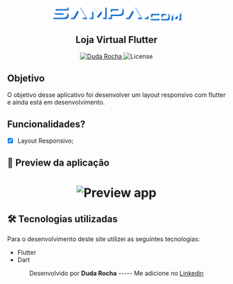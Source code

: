 <p align="center"><img style="width: 300px;" alt="LOGO" src="https://github.com/RDudaRocha/loja_virtual_flutter/blob/master/imagens/logo.png"></p>
<h2 align="center">Loja Virtual Flutter</h2>

<p align="center">
   <a href="https://www.linkedin.com/in/duda-rocha-809461162/">
      <img alt="Duda Rocha" src="https://img.shields.io/badge/-Duda Rocha-1360e0?style=flat&logo=Linkedin&logoColor=white" />
   </a>  
  <img alt="License" src="https://img.shields.io/badge/license-MIT-1360e0">
</p>

## Objetivo

O objetivo desse aplicativo foi desenvolver um layout responsivo com flutter e ainda está em desenvolvimento.

## Funcionalidades?

- [x] Layout Responsivo;

## 📱 Preview da aplicação

<h1 align="center">
   <img src="https://github.com/RDudaRocha/loja_virtual_flutter/blob/master/imagens/testeapp.gif" alt="Preview app"/>
</h1>

## 🛠 Tecnologias utilizadas

Para o desenvolvimento deste site utilizei as seguintes tecnologias:

- Flutter
- Dart

<p align= center>
Desenvolvido por <strong>Duda Rocha</strong>   -----   Me adicione no <a href="https://www.linkedin.com/in/duda-rocha-809461162/"target="_blank">Linkedin</a>
</p>
